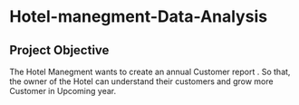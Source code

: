 # Hotel-manegment-Data-Analysis
## Project Objective
The Hotel Manegment wants to create an annual Customer report . So that, the owner of the Hotel can understand their customers and grow more Customer in Upcoming year.
